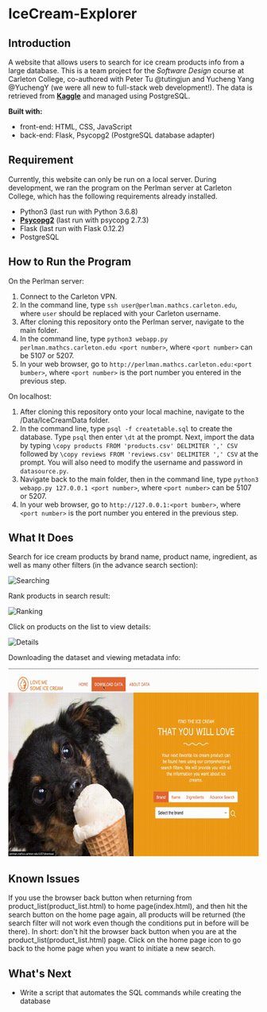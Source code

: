 # IceCream-Explorer

## Introduction
A website that allows users to search for ice cream products info from a large database. This is a team project for the _Software Design_ course at Carleton College, co-authored with Peter Tu @tutingjun and Yucheng Yang @YuchengY (we were all new to full-stack web development!). The data is retrieved from [**Kaggle**](https://www.kaggle.com/tysonpo/ice-cream-dataset) and managed using PostgreSQL. 

**Built with:**
- front-end: HTML, CSS, JavaScript 
- back-end: Flask, Psycopg2 (PostgreSQL database adapter)


## Requirement 
Currently, this website can only be run on a local server. During development, we ran the program on the Perlman server at Carleton College, which has the following requirements already installed. 

- Python3 (last run with Python 3.6.8)
- [**Psycopg2**](https://pypi.org/project/psycopg2/) (last run with psycopg 2.7.3)
- Flask (last run with Flask 0.12.2)
- PostgreSQL


## How to Run the Program 
On the Perlman server:
1. Connect to the Carleton VPN.
2. In the command line, type `ssh user@perlman.mathcs.carleton.edu`, where `user` should be replaced with your Carleton username.
3. After cloning this repository onto the Perlman server, navigate to the main folder. 
4. In the command line, type `python3 webapp.py perlman.mathcs.carleton.edu <port number>`, where `<port number>` can be 5107 or 5207.
5. In your web browser, go to `http://perlman.mathcs.carleton.edu:<port bumber>`, where `<port number>` is the port number you entered in the previous step.


On localhost:
1. After cloning this repository onto your local machine, navigate to the /Data/IceCreamData folder.
2. In the command line, type `psql -f createtable.sql` to create the database. Type `psql` then enter `\dt` at the prompt. Next, import the data by typing `\copy products FROM 'products.csv' DELIMITER ',' CSV` followed by `\copy reviews FROM 'reviews.csv' DELIMITER ',' CSV` at the prompt. You will also need to modify the username and password in `datasource.py`.
3. Navigate back to the main folder, then in the command line, type `python3 webapp.py 127.0.0.1 <port number>`, where `<port number>` can be 5107 or 5207.
4. In your web browser, go to `http://127.0.0.1:<port bumber>`, where `<port number>` is the port number you entered in the previous step.


## What It Does
Search for ice cream products by brand name, product name, ingredient, as well as many other filters (in the advance search section):

![Searching](demo/search.gif)

Rank products in search result:

![Ranking](demo/rank.gif)


Click on products on the list to view details:

![Details](demo/detail.gif)


Downloading the dataset and viewing metadata info: 

![Download](demo/download.gif "Downloading data and Viewing Metadata")


## Known Issues
If you use the browser back button when returning from product_list(product_list.html) to home page(index.html), and then hit the search button on the home page again, all products will be returned (the search filter will not work even though the conditions put in before will be there). In short: don't hit the browser back button when you are at the product_list(product_list.html) page. Click on the home page icon to go back to the home page when you want to initiate a new search.

## What's Next
- Write a script that automates the SQL commands while creating the database
